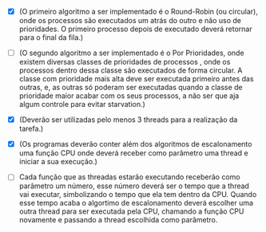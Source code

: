  - [x] (O primeiro algoritmo a ser implementado é o Round-Robin (ou circular),
       onde os processos são executados um atrás do outro e não uso de prioridades. 
       O primeiro processo depois de executado deverá retornar para o final da fila.)

 - [ ] (O segundo algoritmo a ser implementado é o Por Prioridades, onde existem diversas
    classes de prioridades de processos , onde os processos dentro dessa classe são
    executados de forma circular. A  classe com prioridade mais alta deve ser executada 
    primeiro antes das outras, e, as outras só poderam ser executadas quando a
    classe de prioridade maior acabar com os seus processos, a não ser que aja algum controle para evitar starvation.)

 - [x] (Deverão ser utilizadas pelo menos 3 threads para a realização da tarefa.)

 - [x] (Os programas deverão conter além dos algoritmos de escalonamento uma função CPU onde deverá receber 
       como parâmetro uma thread e iniciar a sua execução.)

 - [ ] Cada função que as threadas estarão executando receberão como parâmetro um número, 
    esse número deverá ser o tempo que a thread vai executar, simbolizando o tempo que ela tem 
    dentro da CPU. Quando esse tempo acaba o algortimo de escalonamento deverá escolher uma outra
    thread para ser executada pela CPU, chamando a função CPU novamente e passando a thread escolhida como parâmetro.

